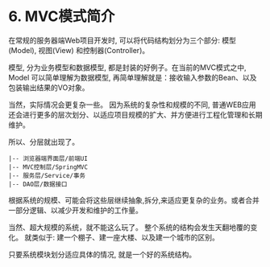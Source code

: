 # 6. MVC模式简介

在常规的服务器端Web项目开发时, 可以将代码结构划分为三个部分: 模型(Model), 视图(View) 和控制器(Controller)。

模型, 分为业务模型和数据模型, 都是封装的好例子。在当前的MVC模式之中, Model 可以简单理解为数据模型, 再简单理解就是：接收输入参数的Bean、以及包装输出结果的VO对象。

当然，实际情况会更复杂一些。 因为系统的复杂性和规模的不同, 普通WEB应用还会进行更多的层次划分、以适应项目规模的扩大、并方便进行工程化管理和长期维护。

所以、分层就出现了。

```
|-- 浏览器端界面层/前端UI
|-- MVC控制层/SpringMVC
|-- 服务层/Service/事务
|-- DAO层/数据接口
```

根据系统的规模、可能会将这些层继续抽象,拆分,来适应更复杂的业务。或者合并一部分逻辑、以减少开发和维护的工作量。

当然、超大规模的系统，就不能这么玩了。 整个系统的结构会发生天翻地覆的变化。 就类似于: 建一个棚子、建一座大楼、以及建一个城市的区别。

只要系统模块划分适应具体的情况, 就是一个好的系统结构。


